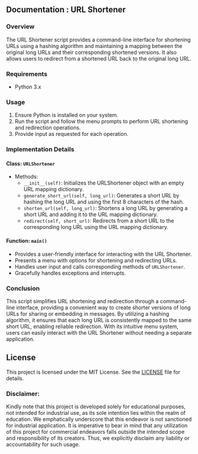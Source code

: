 ## Documentation : URL Shortener 

### Overview
The URL Shortener script provides a command-line interface for shortening URLs using a hashing algorithm and maintaining a mapping between the original long URLs and their corresponding shortened versions. It also allows users to redirect from a shortened URL back to the original long URL.

### Requirements
- Python 3.x

### Usage
1. Ensure Python is installed on your system.
2. Run the script and follow the menu prompts to perform URL shortening and redirection operations.
3. Provide input as requested for each operation.

### Implementation Details
#### Class: `URLShortener`
- Methods:
  - `__init__(self)`: Initializes the URLShortener object with an empty URL mapping dictionary.
  - `generate_short_url(self, long_url)`: Generates a short URL by hashing the long URL and using the first 8 characters of the hash.
  - `shorten_url(self, long_url)`: Shortens a long URL by generating a short URL and adding it to the URL mapping dictionary.
  - `redirect(self, short_url)`: Redirects from a short URL to the corresponding long URL using the URL mapping dictionary.

#### Function: `main()`
- Provides a user-friendly interface for interacting with the URL Shortener.
- Presents a menu with options for shortening and redirecting URLs.
- Handles user input and calls corresponding methods of `URLShortener`.
- Gracefully handles exceptions and interrupts.

### Conclusion
This script simplifies URL shortening and redirection through a command-line interface, providing a convenient way to create shorter versions of long URLs for sharing or embedding in messages. By utilizing a hashing algorithm, it ensures that each long URL is consistently mapped to the same short URL, enabling reliable redirection. With its intuitive menu system, users can easily interact with the URL Shortener without needing a separate application.

## **License**
This project is licensed under the MIT License. See the [LICENSE](https://github.com/kavineksith/Automating-Daily-IT-Operations-with-Python-Integration/blob/main/LICENSE) file for details.

### **Disclaimer:**
Kindly note that this project is developed solely for educational purposes, not intended for industrial use, as its sole intention lies within the realm of education. We emphatically underscore that this endeavor is not sanctioned for industrial application. It is imperative to bear in mind that any utilization of this project for commercial endeavors falls outside the intended scope and responsibility of its creators. Thus, we explicitly disclaim any liability or accountability for such usage.